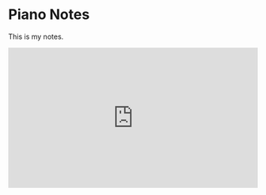 # Piano Notes

This is my notes.

<div style="width: 100%; height: 0px; position: relative; padding-bottom: 56.146%;"><iframe src="https://streamable.com/e/yslhdu" frameborder="0" width="100%" height="100%" allowfullscreen style="width: 100%; height: 100%; position: absolute;"></iframe></div>